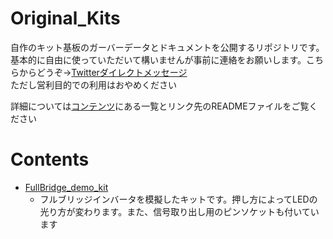# Original_Kits

自作のキット基板のガーバーデータとドキュメントを公開するリポジトリです。基本的に自由に使っていただいて構いませんが事前に連絡をお願いします。こちらからどうぞ→[Twitterダイレクトメッセージ](https://twitter.com/messages/compose?recipient_id=1358261719701721088)  
ただし営利目的での利用はおやめください

詳細については[コンテンツ](#contents)にある一覧とリンク先のREADMEファイルをご覧ください

# Contents

- [FullBridge_demo_kit](./FullBridge_demo_kit)
  - フルブリッジインバータを模擬したキットです。押し方によってLEDの光り方が変わります。また、信号取り出し用のピンソケットも付いています
